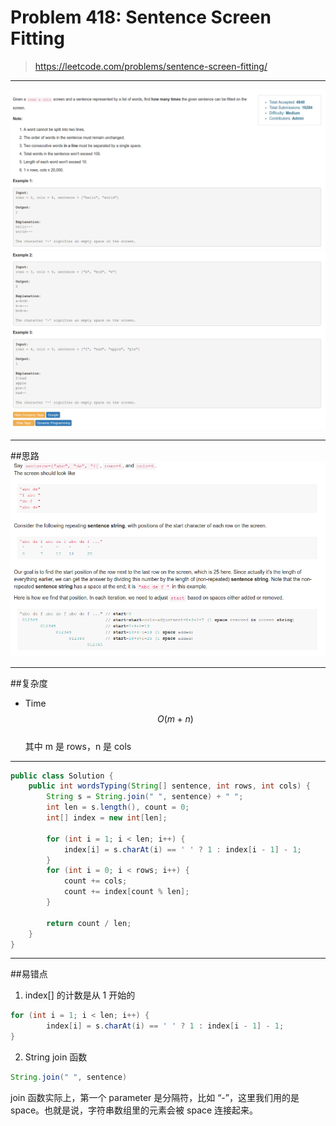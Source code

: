 # Problem 418: Sentence Screen Fitting


> https://leetcode.com/problems/sentence-screen-fitting/

----------
![](418_1.png)
![](418_2.png)

-----------
##思路
![](418_3.png)

-------
##复杂度
* Time  
$$O(m + n)$$  
其中 m 是 rows，n 是 cols

-----------
```java
public class Solution {
    public int wordsTyping(String[] sentence, int rows, int cols) {
        String s = String.join(" ", sentence) + " ";
        int len = s.length(), count = 0;
        int[] index = new int[len];
        
        for (int i = 1; i < len; i++) {
            index[i] = s.charAt(i) == ' ' ? 1 : index[i - 1] - 1;
        }
        for (int i = 0; i < rows; i++) {
            count += cols;
            count += index[count % len];
        }
        
        return count / len;
    }
}
```
---------
##易错点
1. index[] 的计数是从 1 开始的
```java
for (int i = 1; i < len; i++) {
        index[i] = s.charAt(i) == ' ' ? 1 : index[i - 1] - 1;
}
```
2. String join 函数
```java
String.join(" ", sentence)
```
join 函数实际上，第一个 parameter 是分隔符，比如 “-”，这里我们用的是 space。也就是说，字符串数组里的元素会被 space 连接起来。






















